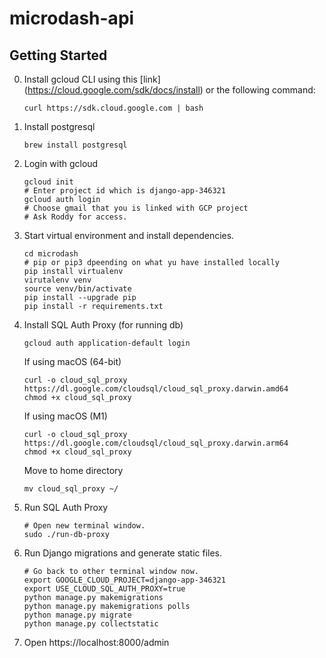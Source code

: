 # microdash-api

## Getting Started

0. Install gcloud CLI using this [link] (https://cloud.google.com/sdk/docs/install) or the following command:
    ```
    curl https://sdk.cloud.google.com | bash
     ```
1. Install postgresql
    ```
    brew install postgresql
    ```
2. Login with gcloud
    ```
    gcloud init
    # Enter project id which is django-app-346321
    gcloud auth login
    # Choose gmail that you is linked with GCP project
    # Ask Roddy for access.
    ```
1. Start virtual environment and install dependencies.

    ```
    cd microdash
    # pip or pip3 dpeending on what yu have installed locally
    pip install virtualenv
    virutalenv venv
    source venv/bin/activate
    pip install --upgrade pip
    pip install -r requirements.txt
    ```

2. Install SQL Auth Proxy (for running db)

    ```
    gcloud auth application-default login
    ```

    If using macOS (64-bit)

    ```
    curl -o cloud_sql_proxy https://dl.google.com/cloudsql/cloud_sql_proxy.darwin.amd64
    chmod +x cloud_sql_proxy
    ```

    If using macOS (M1)

    ```
    curl -o cloud_sql_proxy https://dl.google.com/cloudsql/cloud_sql_proxy.darwin.arm64
    chmod +x cloud_sql_proxy
    ```

    Move to home directory

    ```
    mv cloud_sql_proxy ~/
    ```

3. Run SQL Auth Proxy

    ```
    # Open new terminal window.
    sudo ./run-db-proxy
    ```

4. Run Django migrations and generate static files.

    ```
    # Go back to other terminal window now.
    export GOOGLE_CLOUD_PROJECT=django-app-346321
    export USE_CLOUD_SQL_AUTH_PROXY=true
    python manage.py makemigrations
    python manage.py makemigrations polls
    python manage.py migrate
    python manage.py collectstatic
    ```

5. Open https://localhost:8000/admin
